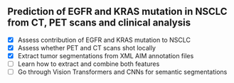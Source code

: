 ## Prediction of EGFR and KRAS mutation in NSCLC from CT, PET scans and clinical analysis
- [x] Assess contribution of EGFR and KRAS mutation to NSCLC
- [x] Assess whether PET and CT scans shot locally
- [x] Extract tumor segmentations from XML AIM annotation files
- [ ] Learn how to extract and combine both features
- [ ] Go through Vision Transformers and CNNs for semantic segmentations

